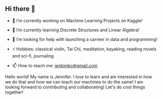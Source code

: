 ## Hi there 👋
- 🔭 I’m currently working on Machine Learning Projects on Kaggle!
- 🌱 I’m currently learning Discrete Structures and Linear Algebra!
- 🤔 I’m looking for help with launching a carreer in data and programming!
- ⚡ Hobbies: classical violin, Tai Chi, meditation, kayaking, reading novels and sci-fi, journaling

- 📫 How to reach me: jenkimkc@gmail.com

Hello world! My name is Jennifer. I love to learn and am interested in how we do that and how we can teach our machines to do the same! I am looking forward to contributing and collaborating! Let's do cool things together!

<!--
**jenkc/jenkc** is a ✨ _special_ ✨ repository because its `README.md` (this file) appears on your GitHub profile.

Here are some ideas to get you started:

- 🔭 I’m currently working on ...
- 🌱 I’m currently learning ...
- 👯 I’m looking to collaborate on ...
- 🤔 I’m looking for help with ...
- 💬 Ask me about ...
- 📫 How to reach me: ...
- 😄 Pronouns: ...
- ⚡ Fun fact: ...
-->
